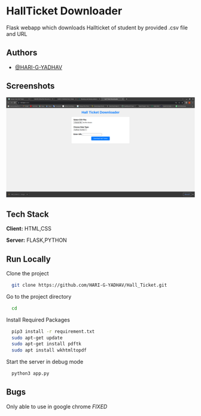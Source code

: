 
# HallTicket Downloader 

Flask webapp which downloads Hallticket of student by provided .csv file and URL


## Authors

- [@HARI-G-YADHAV](https://www.github.com/HARI-G-YADHAV)



## Screenshots

![App Screenshot](./Screenshot.png)


## Tech Stack

**Client:** HTML,CSS

**Server:** FLASK,PYTHON


## Run Locally

Clone the project

```bash
  git clone https://github.com/HARI-G-YADHAV/Hall_Ticket.git
```

Go to the project directory

```bash
  cd 
```

Install Required Packages 

```bash
  pip3 install -r requirement.txt
  sudo apt-get update
  sudo apt-get install pdftk
  sudo apt install wkhtmltopdf
```

Start the server in debug mode

```bash
  python3 app.py

```


## Bugs
Only able to use in google chrome *FIXED*
